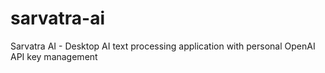 # sarvatra-ai
Sarvatra AI - Desktop AI text processing application with personal OpenAI API key management
